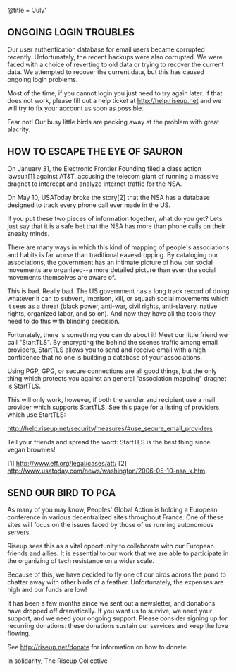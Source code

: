 @title = 'July'

## ONGOING LOGIN TROUBLES

Our user authentication database for email users became corrupted
recently. Unfortunately, the recent backups were also corrupted. We were
faced with a choice of reverting to old data or trying to recover the
current data. We attempted to recover the current data, but this has
caused ongoing login problems.

Most of the time, if you cannot login you just need to try again later.
If that does not work, please fill out a help ticket at
http://help.riseup.net and we will try to fix your account as soon as
possible.

Fear not! Our busy little birds are pecking away at the problem with
great alacrity.

## HOW TO ESCAPE THE EYE OF SAURON

On January 31, the Electronic Frontier Founding filed a class action
lawsuit[1] against AT&T, accusing the telecom giant of running a massive
dragnet to intercept and analyze internet traffic for the NSA.

On May 10, USAToday broke the story[2] that the NSA has a database
designed to track every phone call ever made in the US.

If you put these two pieces of information together, what do you get?
Lets just say that it is a safe bet that the NSA has more than phone
calls on their sneaky minds.

There are many ways in which this kind of mapping of people's
associations and habits is far worse than traditional eavesdropping. By
cataloging our associations, the government has an intimate picture of
how our social movements are organized--a more detailed picture than
even the social movements themselves are aware of.

This is bad. Really bad. The US government has a long track record of
doing whatever it can to subvert, imprison, kill, or squash social
movements which it sees as a threat (black power, anti-war, civil
rights, anti-slavery, native rights, organized labor, and so on). And
now they have all the tools they need to do this with blinding precision.

Fortunately, there is something you can do about it! Meet our little
friend we call "StartTLS". By encrypting the behind the scenes traffic
among email providers, StartTLS allows you to send and receive email
with a high confidence that no one is building a database of your
associations.

Using PGP, GPG, or secure connections are all good things, but the only
thing which protects you against an general "association mapping"
dragnet is StartTLS.

This will only work, however, if both the sender and recipient use a
mail provider which supports StartTLS. See this page for a listing of
providers which use StartTLS:

http://help.riseup.net/security/measures/#use_secure_email_providers

Tell your friends and spread the word: StartTLS is the best thing since
vegan brownies!

[1] http://www.eff.org/legal/cases/att/
[2] http://www.usatoday.com/news/washington/2006-05-10-nsa_x.htm

## SEND OUR BIRD TO PGA

As many of you may know, Peoples' Global Action is holding a European
conference in various decentralized sites throughout France. One of
these sites will focus on the issues faced by those of us running
autonomous servers.

Riseup sees this as a vital opportunity to collaborate with our European
friends and allies. It is essential to our work that we are able to
participate in the organizing of tech resistance on a wider scale.

Because of this, we have decided to fly one of our birds across the pond
to chatter away with other birds of a feather. Unfortunately, the
expenses are high and our funds are low!

It has been a few months since we sent out a newsletter, and donations
have dropped off dramatically. If you want us to survive, we need your
support, and we need your ongoing support. Please consider signing up
for recurring donations: these donations sustain our services and keep
the love flowing.

See http://riseup.net/donate for information on how to donate.

In solidarity,
The Riseup Collective

